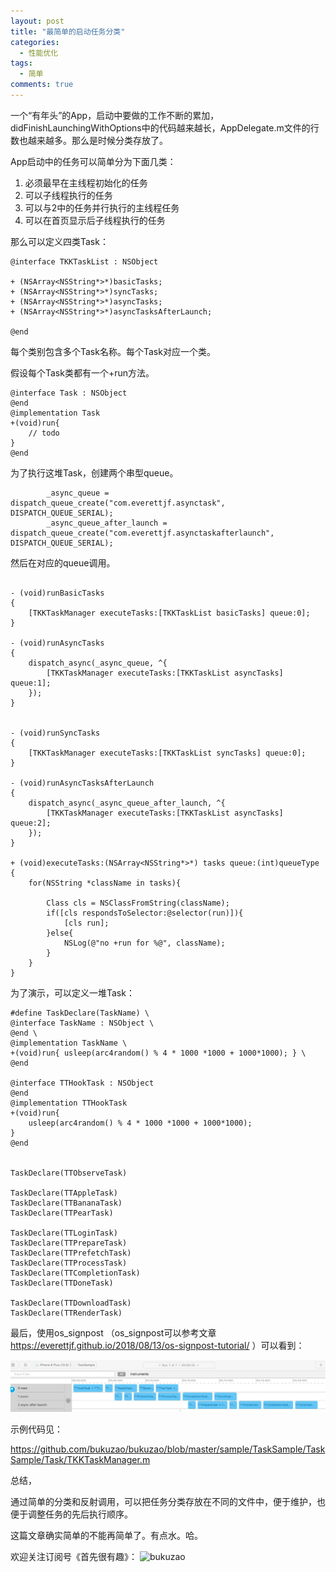 ```yaml
---
layout: post
title: "最简单的启动任务分类"
categories:
  - 性能优化
tags:
  - 简单
comments: true
---
```


一个“有年头”的App，启动中要做的工作不断的累加，didFinishLaunchingWithOptions中的代码越来越长，AppDelegate.m文件的行数也越来越多。那么是时候分类存放了。

<!-- more -->

App启动中的任务可以简单分为下面几类：

1. 必须最早在主线程初始化的任务
2. 可以子线程执行的任务
3. 可以与2中的任务并行执行的主线程任务
4. 可以在首页显示后子线程执行的任务

那么可以定义四类Task：

```
@interface TKKTaskList : NSObject

+ (NSArray<NSString*>*)basicTasks;
+ (NSArray<NSString*>*)syncTasks;
+ (NSArray<NSString*>*)asyncTasks;
+ (NSArray<NSString*>*)asyncTasksAfterLaunch;

@end
```

每个类别包含多个Task名称。每个Task对应一个类。

假设每个Task类都有一个+run方法。

```
@interface Task : NSObject
@end
@implementation Task
+(void)run{
    // todo
}
@end
```


为了执行这堆Task，创建两个串型queue。

```
        _async_queue = dispatch_queue_create("com.everettjf.asynctask", DISPATCH_QUEUE_SERIAL);
        _async_queue_after_launch = dispatch_queue_create("com.everettjf.asynctaskafterlaunch", DISPATCH_QUEUE_SERIAL);
```

然后在对应的queue调用。

```

- (void)runBasicTasks
{
    [TKKTaskManager executeTasks:[TKKTaskList basicTasks] queue:0];
}

- (void)runAsyncTasks
{
    dispatch_async(_async_queue, ^{
        [TKKTaskManager executeTasks:[TKKTaskList asyncTasks] queue:1];
    });
}


- (void)runSyncTasks
{
    [TKKTaskManager executeTasks:[TKKTaskList syncTasks] queue:0];
}

- (void)runAsyncTasksAfterLaunch
{
    dispatch_async(_async_queue_after_launch, ^{
        [TKKTaskManager executeTasks:[TKKTaskList asyncTasks] queue:2];
    });
}

+ (void)executeTasks:(NSArray<NSString*>*) tasks queue:(int)queueType
{
    for(NSString *className in tasks){

        Class cls = NSClassFromString(className);
        if([cls respondsToSelector:@selector(run)]){
            [cls run];
        }else{
            NSLog(@"no +run for %@", className);
        }
    }
}

```

为了演示，可以定义一堆Task：

```
#define TaskDeclare(TaskName) \
@interface TaskName : NSObject \
@end \
@implementation TaskName \
+(void)run{ usleep(arc4random() % 4 * 1000 *1000 + 1000*1000); } \
@end

@interface TTHookTask : NSObject
@end
@implementation TTHookTask
+(void)run{
    usleep(arc4random() % 4 * 1000 *1000 + 1000*1000);
}
@end


TaskDeclare(TTObserveTask)

TaskDeclare(TTAppleTask)
TaskDeclare(TTBananaTask)
TaskDeclare(TTPearTask)

TaskDeclare(TTLoginTask)
TaskDeclare(TTPrepareTask)
TaskDeclare(TTPrefetchTask)
TaskDeclare(TTProcessTask)
TaskDeclare(TTCompletionTask)
TaskDeclare(TTDoneTask)

TaskDeclare(TTDownloadTask)
TaskDeclare(TTRenderTask)

```


最后，使用os_signpost （os_signpost可以参考文章 https://everettjf.github.io/2018/08/13/os-signpost-tutorial/ ）可以看到：

![](/media/15350423765697.jpg)


示例代码见：

<https://github.com/bukuzao/bukuzao/blob/master/sample/TaskSample/TaskSample/Task/TKKTaskManager.m>

总结，

通过简单的分类和反射调用，可以把任务分类存放在不同的文件中，便于维护，也便于调整任务的先后执行顺序。

这篇文章确实简单的不能再简单了。有点水。哈。



欢迎关注订阅号《首先很有趣》：
![bukuzao](https://everettjf.github.io/images/fun.jpg)

